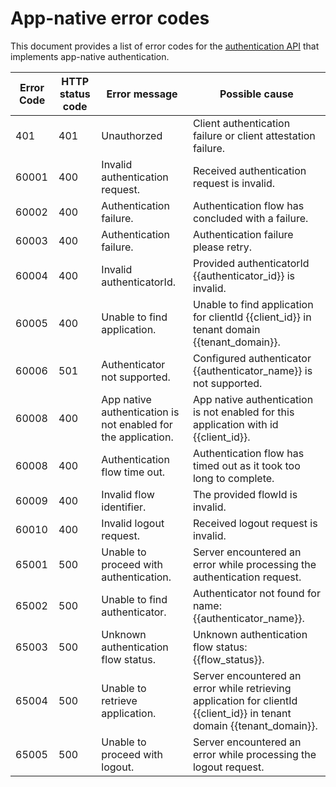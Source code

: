 # App-native error codes

This document provides a list of error codes for the [authentication API]({{base_path}}/apis/app-native-authentication-api/) that implements app-native authentication.

| Error Code | HTTP status code  | Error message | Possible cause |
|------------|-------------------|---------------|----------------|
|401|401|Unauthorzed|Client authentication failure or client attestation failure.|
|60001|400|Invalid authentication request.|Received authentication request is invalid.|
|60002|400|Authentication failure.|Authentication flow has concluded with a failure.|
|60003|400|Authentication failure.|Authentication failure please retry.|
|60004|400|Invalid authenticatorId.|Provided authenticatorId \{\{authenticator_id\}\} is invalid.|
|60005|400|Unable to find application.|Unable to find application for clientId \{\{client_id\}\} in tenant domain \{\{tenant_domain\}\}.|
|60006|501|Authenticator not supported.|Configured authenticator \{\{authenticator_name\}\} is not supported.|
|60008|400|App native authentication is not enabled for the application.|App native authentication is not enabled for this application with id \{\{client_id\}\}.|
|60008|400|Authentication flow time out.|Authentication flow has timed out as it took too long to complete.|
|60009|400|Invalid flow identifier.|The provided flowId is invalid.|
|60010|400|Invalid logout request.|Received logout request is invalid.|
|65001|500|Unable to proceed with authentication.|Server encountered an error while processing the authentication request.|
|65002|500|Unable to find authenticator.|Authenticator not found for name: \{\{authenticator_name\}\}.|
|65003|500|Unknown authentication flow status.|Unknown authentication flow status: \{\{flow_status\}\}.|
|65004|500|Unable to retrieve application.|Server encountered an error while retrieving application for clientId \{\{client_id\}\} in tenant domain \{\{tenant_domain\}\}.|
|65005|500|Unable to proceed with logout.|Server encountered an error while processing the logout request.|










